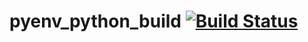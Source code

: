 # pyenv_python_build [![Build Status](https://travis-ci.org/athrunsun/pyenv_python_build.svg?branch=master)](https://travis-ci.org/athrunsun/pyenv_python_build)
